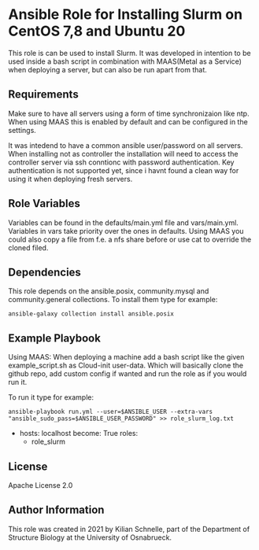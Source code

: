Ansible Role for Installing Slurm on CentOS 7,8 and Ubuntu 20
=========

This role is can be used to install Slurm.
It was developed in intention to be used inside a bash script in combination with MAAS(Metal as a Service) when deploying a server, but can also be run apart from that.


Requirements
------------

Make sure to have all servers using a form of time synchronizaion like ntp. When using MAAS this is enabled by default and can be configured in the settings.

It was intedend to have a common ansible user/password on all servers. When installing not as controller the installation will need to access the controller server via ssh conntionc with password authentication. Key authentication is not supported yet, since i havnt found a clean way for using it when deploying fresh servers.

Role Variables
--------------

Variables can be found in the defaults/main.yml file and vars/main.yml. Variables in vars take priority over the ones in defaults.
Using MAAS you could also copy a file from f.e. a nfs share before or use cat to override the cloned filed.

Dependencies
------------

This role depends on the ansible.posix, community.mysql and community.general collections.
To install them type for example:
```
ansible-galaxy collection install ansible.posix
```

Example Playbook
----------------

Using MAAS:
When deploying a machine add a bash script like the given example_script.sh as Cloud-init user-data. Which will basically clone the github repo, add custom config if wanted and run the role as if you would run it.


To run it type for example:
```
ansible-playbook run.yml --user=$ANSIBLE_USER --extra-vars "ansible_sudo_pass=$ANSIBLE_USER_PASSWORD" >> role_slurm_log.txt
```




- hosts: localhost
  become: True
  roles:
    - role_slurm

License
-------

Apache License 2.0

Author Information
------------------

This role was created in 2021 by Kilian Schnelle, part of the Department of Structure Biology at the University of Osnabrueck.
